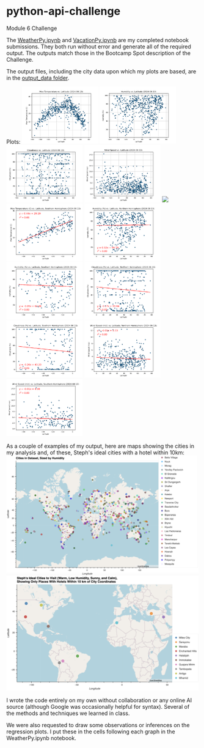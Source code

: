 # python-api-challenge
Module 6 Challenge

The [WeatherPy.ipynb](WeatherPy/WeatherPy.ipynb) and [VacationPy.ipynb](WeatherPy/VacationPy.ipynb) are my completed notebook submissions. They both run without error and generate all of the required output. The outputs match those in the Bootcamp Spot description of the Challenge.

The output files, including the city data upon which my plots are based, are in the [output_data folder](WeatherPy/output_data). 

Plots:
<img src="WeatherPy/output_data/Fig1_maxtemp.png" width=200>
<img src="WeatherPy/output_data/Fig2_humidity.png" width=200>
<img src="WeatherPy/output_data/Fig3_cloudiness.png" width=200>
<img src="WeatherPy/output_data/Fig4_wind.png" width=200>
<img src="WeatherPy/output_data/Fig5_maxtemp_nh_reg" width=200>
<img src="WeatherPy/output_data/Fig6_maxtemp_sh_reg.png" width=200>
<img src="WeatherPy/output_data/Fig7_humidity_nh_reg.png" width=200>
<img src="WeatherPy/output_data/Fig8_humidity_sh_reg.png" width=200>
<img src="WeatherPy/output_data/Fig9_cloudiness_nh_reg.png" width=200>
<img src="WeatherPy/output_data/Fig10_cloudiness_sh_reg.png" width=200>
<img src="WeatherPy/output_data/Fig11_wind_nh_reg.png" width=200>
<img src="WeatherPy/output_data/Fig12_wind_sh_reg.png" width=200>

As a couple of examples of my output, here are maps showing the cities in my analysis and, of these, Steph's ideal cities with a hotel within 10km:
![cities_in_dataset](WeatherPy/output_data/cities_in_dataset.png?raw=true)
![cities_in_dataset](WeatherPy/output_data/ideal_cities_with_hotels.png?raw=true)

I wrote the code entirely on my own without collaboration or any online AI source (although Google was occasionally helpful for syntax). Several of the methods and techniques we learned in class.

We were also requested to draw some observations or inferences on the regression plots. I put these in the cells following each graph in the WeatherPy.ipynb notebook. 
